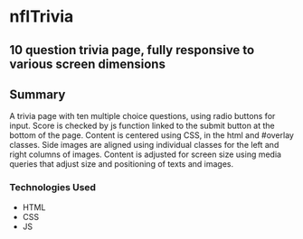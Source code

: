 # nflTrivia
## 10 question trivia page, fully responsive to various screen dimensions
## Summary
  A trivia page with ten multiple choice questions, using radio buttons for input. Score is checked by js function linked to the submit button at the bottom of the page. Content is centered using CSS, in the html and #overlay classes. Side images are aligned using individual classes for the left and right columns of images. Content is adjusted for screen size using media queries that adjust size and positioning of texts and images.
### Technologies Used
- HTML
- CSS
- JS


